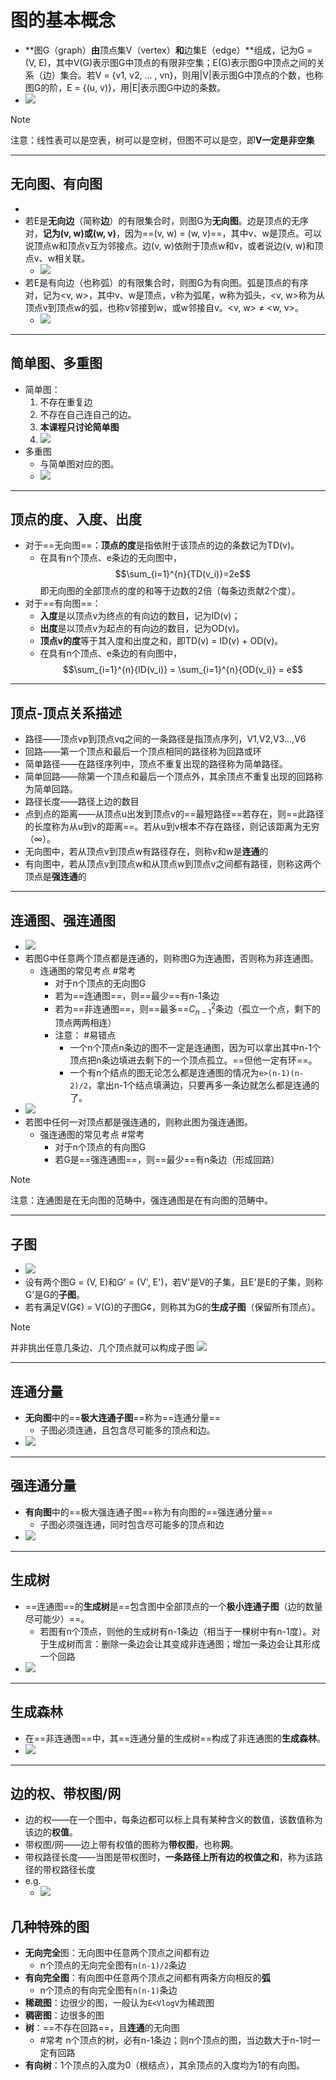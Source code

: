# 图的基本概念
- **图G（graph）**由**顶点集V（vertex）**和**边集E（edge）**组成，记为G = (V, E)，其中V(G)表示图G中顶点的有限非空集；E(G)表示图G中顶点之间的关系（边）集合。若V = {v1, v2, … , vn}，则用|V|表示图G中顶点的个数，也称图G的阶，E = {(u, v)}，用|E|表示图G中边的条数。
- ![](http://oss.pyaxy.xyz/img/20250818170912009.png)

> [!note]
> 注意：线性表可以是空表，树可以是空树，但图不可以是空，即**V一定是非空集**


---
## 无向图、有向图
- 
- 若E是**无向边**（简称**边**）的有限集合时，则图G为**无向图**。边是顶点的无序对，**记为(v, w)或(w, v)**，因为==(v, w) = (w, v)==，其中v、w是顶点。可以说顶点w和顶点v互为邻接点。边(v, w)依附于顶点w和v，或者说边(v, w)和顶点v、w相关联。
	- ![](http://oss.pyaxy.xyz/img/20250818171134180.png)
- 若E是有向边（也称弧）的有限集合时，则图G为有向图。弧是顶点的有序对，记为<v, w>，其中v、w是顶点，v称为弧尾，w称为弧头，<v, w>称为从顶点v到顶点w的弧，也称v邻接到w，或w邻接自v。<v, w> ≠ <w, v>。
	- ![](http://oss.pyaxy.xyz/img/20250818171143980.png)
---
## 简单图、多重图
- 简单图：
	1. 不存在重复边
	2. 不存在自己连自己的边。
	3. **本课程只讨论简单图**
	4. ![](http://oss.pyaxy.xyz/img/20250818171345806.png)
- 多重图
	- 与简单图对应的图。
	- ![](http://oss.pyaxy.xyz/img/20250818171331927.png)
---
## 顶点的度、入度、出度
- 对于==无向图==：**顶点的度**是指依附于该顶点的边的条数记为TD(v)。
	- 在具有n个顶点、e条边的无向图中，$$\sum_{i=1}^{n}{TD(v_i)}=2e$$即无向图的全部顶点的度的和等于边数的2倍（每条边贡献2个度）。
- 对于==有向图==：
	- **入度**是以顶点v为终点的有向边的数目，记为ID(v)；
	- **出度**是以顶点v为起点的有向边的数目，记为OD(v)。
	- **顶点v的度**等于其入度和出度之和，即TD(v) = ID(v) + OD(v)。
	- 在具有n个顶点、e条边的有向图中，$$\sum_{i=1}^{n}{ID(v_i)} = \sum_{i=1}^{n}{OD(v_i)} = e$$
---
## 顶点-顶点关系描述
- 路径——顶点vp到顶点vq之间的一条路径是指顶点序列，V1,V2,V3...,V6
- 回路——第一个顶点和最后一个顶点相同的路径称为回路或环
- 简单路径——在路径序列中，顶点不重复出现的路径称为简单路径。
- 简单回路——除第一个顶点和最后一个顶点外，其余顶点不重复出现的回路称为简单回路。
- 路径长度——路径上边的数目
- 点到点的距离——从顶点u出发到顶点v的==最短路径==若存在，则==此路径的长度称为从u到v的距离==。若从u到v根本不存在路径，则记该距离为无穷（∞）。
- 无向图中，若从顶点v到顶点w有路径存在，则称v和w是**连通**的
- 有向图中，若从顶点v到顶点w和从顶点w到顶点v之间都有路径，则称这两个顶点是**强连通**的
---
## 连通图、强连通图
- ![](http://oss.pyaxy.xyz/img/20250818172404923.png)
- 若图G中任意两个顶点都是连通的，则称图G为连通图，否则称为非连通图。
	- 连通图的常见考点 #常考 
		- 对于n个顶点的无向图G
		- 若为==连通图==，则==最少==有n-1条边
		- 若为==非连通图==，则==最多==$C_{n-1}^{2}$条边（孤立一个点，剩下的顶点两两相连）
		- 注意： #易错点 
			- 一个n个顶点n条边的图不一定是连通图，因为可以拿出其中n-1个顶点把n条边填进去剩下的一个顶点孤立。==但他一定有环==。
			- 一个有n个结点的图无论怎么都是连通图的情况为`e>(n-1)(n-2)/2`，拿出n-1个结点填满边，只要再多一条边就怎么都是连通的了。
- ![](http://oss.pyaxy.xyz/img/20250818172704684.png)
- 若图中任何一对顶点都是强连通的，则称此图为强连通图。
	- 强连通图的常见考点 #常考 
		- 对于n个顶点的有向图G
		- 若G是==强连通图==，则==最少==有n条边（形成回路）

> [!note]
> 注意：连通图是在无向图的范畴中，强连通图是在有向图的范畴中。

---
## 子图
- ![](http://oss.pyaxy.xyz/img/20250818173144495.png)
- 设有两个图G = (V, E)和G' = (V', E')，若V'是V的子集，且E'是E的子集，则称G'是G的**子图**。
- 若有满足V(G¢) = V(G)的子图G¢，则称其为G的**生成子图**（保留所有顶点）。
>[!note]
>并非挑出任意几条边、几个顶点就可以构成子图
>![](http://oss.pyaxy.xyz/img/20250818173229840.png)
---
## 连通分量
- **无向图**中的==**极大连通子图**==称为==连通分量==
	- 子图必须连通，且包含尽可能多的顶点和边。
- ![](http://oss.pyaxy.xyz/img/20250818190236606.png)
---
## 强连通分量
- **有向图**中的==极大强连通子图==称为有向图的==强连通分量==
	- 子图必须强连通，同时包含尽可能多的顶点和边
- ![](http://oss.pyaxy.xyz/img/20250818190357785.png)
---
## 生成树
- ==连通图==的**生成树**是==包含图中全部顶点的一个**极小连通子图**（边的数量尽可能少）==。
	- 若图有n个顶点，则他的生成树有n-1条边（相当于一棵树中有n-1度）。对于生成树而言：删除一条边会让其变成非连通图；增加一条边会让其形成一个回路
- ![](http://oss.pyaxy.xyz/img/20250818190705148.png)
---
## 生成森林
- 在==非连通图==中，其==连通分量的生成树==构成了非连通图的**生成森林**。
- ![](http://oss.pyaxy.xyz/img/20250818190757730.png)
---
## 边的权、带权图/网
- 边的权——在一个图中，每条边都可以标上具有某种含义的数值，该数值称为该边的**权值**。
- 带权图/网——边上带有权值的图称为**带权图**，也称**网**。
- 带权路径长度——当图是带权图时，**一条路径上所有边的权值之和**，称为该路径的带权路径长度
- e.g.
	- ![](http://oss.pyaxy.xyz/img/20250818191002964.png)
## 几种特殊的图
- **无向完全**图：无向图中任意两个顶点之间都有边
	- n个顶点的无向完全图有`n(n-1)/2`条边
- **有向完全图**：有向图中任意两个顶点之间都有两条方向相反的**弧**
	- n个顶点的有向完全图有`n(n-1)`条边
- **稀疏图**：边很少的图，一般认为`E<VlogV`为稀疏图
- **稠密图**：边很多的图
- **树**：==不存在回路==，且**连通**的无向图
	- #常考 n个顶点的树，必有n-1条边；则n个顶点的图，当边数大于n-1时一定有回路
- **有向树**：1个顶点的入度为0（根结点），其余顶点的入度均为1的有向图。
